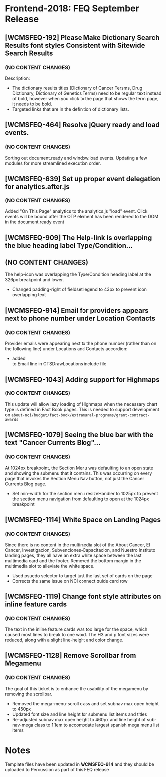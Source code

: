# Frontend-2018: FEQ September Release

## [WCMSFEQ-192] Please Make Dictionary Search Results font styles Consistent with Sitewide Search Results
### (NO CONTENT CHANGES)

Description:
  * The dictionary results titles (Dictionary of Cancer Tersms, Drug Dictionary, Dictionary of Genetics Terms) need to be regular text instead of bold, however when you click to the page that shows the term page, it needs to be bold.
  * Targeted links that are in the definition of dictionary lists.

## [WCMSFEQ-464] Resolve jQuery ready and load events.
### (NO CONTENT CHANGES)

Sorting out document.ready and window.load events. Updating a few modules for more streamlined execution order.

## [WCMSFEQ-639] Set up proper event delegation for analytics.after.js
### (NO CONTENT CHANGES)

Added "On This Page" analytics to the analytics.js "load" event. Click events will be bound after the OTP element has been rendered to the DOM in the document.ready event

## [WCMSFEQ-909] The Help-link is overlapping the blue heading label Type/Condition...
## (NO CONTENT CHANGES)

The help-icon was overlapping the Type/Condition heading label at the 326px breakpoint and lower.
  * Changed padding-right of fieldset legend to 43px to prevent icon overlapping text 

## [WCMSFEQ-914] Email for providers appears next to phone number under Location Contacts
### (NO CONTENT CHANGES)

Provider emails were appearing next to the phone number (rather than on the following line) under Locations and Contacts accordion:
  * added <br> to Email line in CTSDrawLocations include file
  
## [WCMSFEQ-1043] Adding support for Highmaps
### (NO CONTENT CHANGES)
This update will allow lazy loading of Highmaps when the necessary chart type is defined in Fact Book pages. This is needed to support development on `about-nci/budget/fact-book/extramural-programs/grant-contract-awards`

## [WCMSFEQ-1079] Seeing the blue bar with the text "Cancer Currents Blog"...
### (NO CONTENT CHANGES)

At 1024px breakpoint, the Section Menu was defaulting to an open state and showing the submenu that it contains.  This was occurring on every page that invokes the Section Menu Nav button, not just the Cancer Currents Blog page.
  * Set min-width for the section menu resizeHandler to 1025px to prevent the section menu navigation from defaulting to open at the 1024px breakpoint

## [WCMSFEQ-1114] White Space on Landing Pages 
### (NO CONTENT CHANGES)

Since there is no content in the multimedia slot of the About Cancer, El Cancer, Investigacion, Subvenciones-Capacitacion, and Nuestro Instituto landing pages, they all have an extra white space between the last multimedia card and the footer.  Removed the bottom margin in the multimedia slot to alleviate the white space.
  * Used psuedo selector to target just the last set of cards on the page
  * Corrects the same issue on NCI connect guide card row

## [WCMSFEQ-1119] Change font style attributes on inline feature cards
### (NO CONTENT CHANGES)

The text in the inline feature cards was too large for the space, which caused most lines to break to one word. The H3 and p font sizes were reduced, along with a slight line-height and color change. 


## [WCMSFEQ-1128] Remove Scrollbar from Megamenu
### (NO CONTENT CHANGES)

The goal of this ticket is to enhance the usability of the megamenu by removing the scrollbar. 
  * Removed the mega-menu-scroll class and set subnav max open height to 450px
  * Updated font size and line height for submenu list items and titles
  * Re-adjusted subnav max open height to 460px and line height of sub-nav-mega class to 1.1em to accomodate largest spanish mega menu list items


# Notes

Template files have been updated in **WCMSFEQ-914** and they should be uploaded to Percussion as part of this FEQ release

